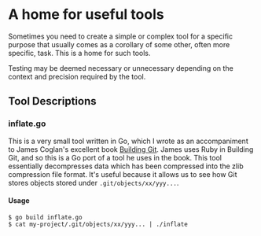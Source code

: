 # A home for useful tools

Sometimes you need to create a simple or complex tool for a specific purpose that usually comes as a corollary of some other, often more specific, task. This is a home for such tools.

Testing may be deemed necessary or unnecessary depending on the context and precision required by the tool.

## Tool Descriptions
### inflate.go
This is a very small tool written in Go, which I wrote as an accompaniment to James Coglan's excellent book [Building Git](https://shop.jcoglan.com/building-git/). James uses Ruby in Building Git, and so this is a Go port of a tool he uses in the book. This tool essentially decompresses data which has been compressed into the zlib compression file format. It's useful because it allows us to see how Git stores objects stored under `.git/objects/xx/yyy...`.
#### Usage
```
$ go build inflate.go
$ cat my-project/.git/objects/xx/yyy... | ./inflate
```
